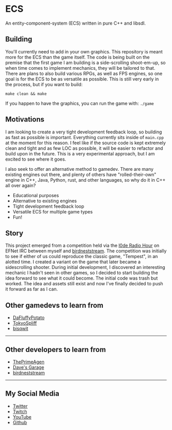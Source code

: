# ECS

An entity-component-system (ECS) written in pure C++ and libsdl.

## Building

You'll currently need to add in your own graphics. This repository is meant more for the ECS than the game itself.
The code is being built on the premise that the first game I am building is a side-scrolling shoot-em-up, so when time comes to implement mechanics, they will be tailored to that.
There are plans to also build various RPGs, as well as FPS engines, so one goal is for the ECS to be as versatile as possible.
This is still very early in the process, but if you want to build:

```
make clean && make
```

If you happen to have the graphics, you can run the game with: `./game`

## Motivations

I am looking to create a very tight development feedback loop, so building as fast as possible is important. Everything currently sits inside of `main.cpp` at the moment for this reason. I feel like if the source code is kept extremely clean and tight and as few LOC as possible, it will be easier to refactor and build upon in the future. This is a very experimental approach, but I am excited to see where it goes.

I also seek to offer an alternative method to gamedev. There are many existing engines out there, and plenty of others have "rolled-their-own" engine in C++, Java, Python, rust, and other languages, so why do it in C++ all over again?

- Educational purposes
- Alternative to existing engines
- Tight development feedback loop
- Versatile ECS for multiple game types
- Fun!

## Story

This project emerged from a competition held via the [l0de Radio Hour](https://www.youtube.com/@l0de) on EFNet IRC between myself and [birdneststream](https://github.com/birdneststream/). The competition was initially to see if either of us could reproduce the classic game, "Tempest", in an alotted time. I created a variant on the game that later became a sidescrolling shooter. During initial development, I discovered an interesting mechanic I hadn't seen in other games, so I decided to start building the idea forward to see what it could become. The initial code was trash but worked. The idea and assets still exist and now I've finally decided to push it forward as far as I can.

## Other gamedevs to learn from

- [DaFluffyPotato](https://www.youtube.com/@DaFluffyPotato)
- [TokyoSpliff](https://www.youtube.com/@tokyospliff)
- [bisqwit](https://www.youtube.com/@Bisqwit)

-----

## Other developers to learn from

- [ThePrimeAgen](https://www.youtube.com/@ThePrimeTimeagen)
- [Dave's Garage](https://www.youtube.com/@DavesGarage)
- [birdneststream](https://github.com/birdneststream/)

-----

## My Social Media

- [Twitter](https://twitter.com/evildojo666)
- [Twitch](https://twitch.tv/evildojo666)
- [YouTube](https://www.youtube.com/@evildojo666)
- [Github](https://www.github.com/mikedesu)


